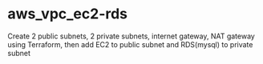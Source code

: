 # aws_vpc_ec2-rds
Create 2 public subnets, 2 private subnets, internet gateway, NAT gateway using Terraform, then add EC2 to public subnet and RDS(mysql) to private subnet




